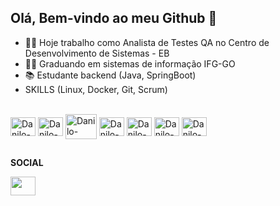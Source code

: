 ## <b>Olá, Bem-vindo ao meu Github</b> 👋

- 👮‍♂️ Hoje trabalho como Analista de Testes QA no Centro de Desenvolvimento de Sistemas - EB 
- 👨‍🎓 Graduando em sistemas de informação IFG-GO
- 📚 Estudante backend (Java, SpringBoot)
- SKILLS (Linux, Docker, Git, Scrum)

<div style="display: inline_block"><br>
  <img align="center" alt="Danilo-Java" height="30" width="40" src="https://cdn.jsdelivr.net/gh/devicons/devicon/icons/java/java-original-wordmark.svg" />
   <img align="center" alt="Danilo-Java" height="30" width="40" src="https://cdn.jsdelivr.net/gh/devicons/devicon/icons/spring/spring-original.svg" />
  <img align="center" alt="Danilo-MySql" height="40" width="50" src="https://cdn.jsdelivr.net/gh/devicons/devicon/icons/mysql/mysql-plain-wordmark.svg" />
  <img align="center" alt="Danilo-HTML" height="30" width="40" src="https://cdn.jsdelivr.net/gh/devicons/devicon/icons/linux/linux-original.svg" >
  <img align="center" alt="Danilo-CSS" height="30" width="40" src="https://cdn.jsdelivr.net/gh/devicons/devicon/icons/docker/docker-plain-wordmark.svg" />
  <img align="center" alt="Danilo-JS" height="30" width="40" src="https://cdn.jsdelivr.net/gh/devicons/devicon/icons/git/git-original.svg">
  <img align="center" alt="Danilo-JS" height="30" width="40"   src="https://cdn.jsdelivr.net/gh/devicons/devicon/icons/gitlab/gitlab-original.svg">

</div>

##

<div>
  <p><b>SOCIAL</b></p>
  <a href="https://www.linkedin.com/in/danilo-gabriel/" target="_blank"><img height="30" width="40" src="https://cdn.jsdelivr.net/gh/devicons/devicon/icons/linkedin/linkedin-original.svg" target="_blank"></a> <!--
  <a href="https://www.linkedin.com/in/danilo-gabriel/"  target="_blank"><img height="30" width="40" src="https://cdn.jsdelivr.net/gh/devicons/devicon/icons/gitlab/gitlab-original.svg" target="_blank"></a>
 -->
</div>
